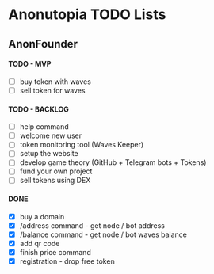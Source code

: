 # Anonutopia TODO Lists

## AnonFounder

#### TODO - MVP

- [ ] buy token with waves
- [ ] sell token for waves

#### TODO - BACKLOG

- [ ] help command
- [ ] welcome new user
- [ ] token monitoring tool (Waves Keeper)
- [ ] setup the website
- [ ] develop game theory (GitHub + Telegram bots + Tokens)
- [ ] fund your own project
- [ ] sell tokens using DEX

#### DONE

- [x] buy a domain
- [x] /address command - get node / bot address
- [x] /balance command - get node / bot waves balance
- [x] add qr code
- [x] finish price command
- [x] registration - drop free token
